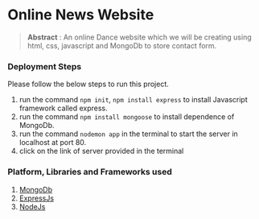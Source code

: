 # Online News Website

> **Abstract** : An online Dance website which we will be creating using html, css, javascript and MongoDb to store contact form.

### Deployment Steps
Please follow the below steps to run this project.
1. run the command `npm init`, `npm install express` to install Javascript framework called express.
2. run the command `npm install mongoose` to install dependence of MongoDb.
2. run the command `nodemon app` in the terminal to start the server in localhost at port 80.
3. click on the link of server provided in the terminal

### Platform, Libraries and Frameworks used
1. [MongoDb](https://www.mongodb.com/)
2. [ExpressJs](https://expressjs.com/)
3. [NodeJs](https://nodejs.org/en/)
